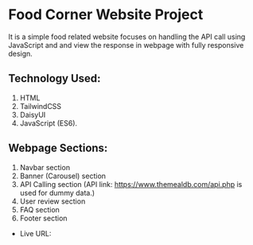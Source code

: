 # Food Corner Website Project

It is a simple food related website focuses on handling the API call using JavaScript and and view the response in webpage with fully responsive design.

## Technology Used:

1.  HTML
2.  TailwindCSS
3.  DaisyUI
4.  JavaScript (ES6).

## Webpage Sections:

1. Navbar section
2. Banner (Carousel) section
3. API Calling section (API link: https://www.themealdb.com/api.php is used for dummy data.)
4. User review section
5. FAQ section
6. Footer section

-   Live URL:
